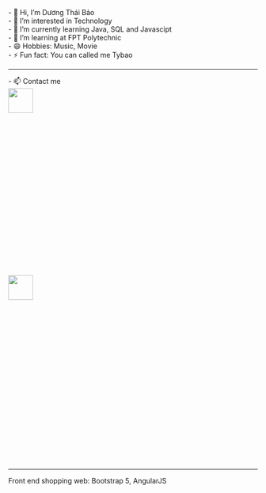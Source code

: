 <html>
<div>
- 👋 Hi, I’m Dương Thái Bảo <br>
- 👀 I’m interested in Technology  <br>
- 🌱 I’m currently learning Java, SQL and Javascipt  <br>
- 🏫 I’m learning at FPT Polytechnic  <br>
- 😄 Hobbies: Music, Movie  <br>
- ⚡ Fun fact: You can called me Tybao  <br>
</div>

<hr>
  - 📫 Contact me
<div style="width:100%;height:0;padding-bottom:75%;position:relative;">

  <a href="https://www.facebook.com/profile.php?id=100034629843166">
  <img src="https://media.giphy.com/media/v1.Y2lkPTc5MGI3NjExeHduazUwYWFsajZnMmMybGFxdnR6ZTVyc25xMTVseXExbXZrcW8ydCZlcD12MV9pbnRlcm5hbF9naWZfYnlfaWQmY3Q9Zw/ijEiXYEo9DBxm/giphy.gif" width="50px" height="50px"></img>
  <a/>
</div>
    <div style="width:100%;height:0;padding-bottom:75%;position:relative;">

  <a href="https://www.facebook.com/profile.php?id=100034629843166">
  <img src="https://media.giphy.com/media/v1.Y2lkPTc5MGI3NjExeHduazUwYWFsajZnMmMybGFxdnR6ZTVyc25xMTVseXExbXZrcW8ydCZlcD12MV9pbnRlcm5hbF9naWZfYnlfaWQmY3Q9Zw/ijEiXYEo9DBxm/giphy.gif" width="50px" height="50px"></img>
  <a/>
</div>
<hr>
<div>
  Front end shopping web: Bootstrap 5, AngularJS
</div>


<html/>
